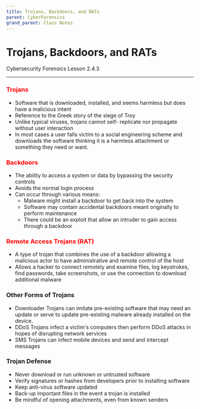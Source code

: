 ```yaml
---
title: Trojans, Backdoors, and RATs
parent: CyberForensics 
grand_parent: Class Notes
---
```

# Trojans, Backdoors, and RATs
Cybersecurity Forensics Lesson 2.4.3

___
### <span style="color:rgb(255, 0, 0)">Trojans</span>  
- Software that is downloaded, installed, and seems harmless but does have a malicious intent  
- Reference to the Greek story of the siege of Troy  
- Unlike typical viruses, trojans cannot self- replicate nor propagate without user interaction  
- In most cases a user falls victim to a social engineering scheme and downloads the software thinking it is a harmless attachment or something they need or want.

### <span style="color:rgb(255, 0, 0)">Backdoors</span>  
- The ability to access a system or data by bypassing the security controls  
- Avoids the normal login process  
- Can occur through various means:
	- Malware might install a backdoor to get back into the system  
	- Software may contain accidental backdoors meant originally to perform maintenance  
	- There could be an exploit that allow an intruder to gain access through a backdoor

### <span style="color:rgb(255, 0, 0)">Remote Access Trojans (RAT) </span> 
- A type of trojan that combines the use of a backdoor allowing a malicious actor to have administrative and remote control of the host  
- Allows a hacker to connect remotely and examine files, log keystrokes, find passwords, take screenshots, or use the connection to download additional malware

### Other Forms of Trojans  
- Downloader Trojans can imitate pre-existing software that may need an update or serve to update pre-existing malware already installed on the device.  
- DDoS Trojans infect a victim's computers then perform DDoS attacks in hopes of disrupting network services  
- SMS Trojans can infect mobile devices and send and intercept messages

### Trojan Defense  
- Never download or run unknown or untrusted software  
- Verify signatures or hashes from developers prior to installing software  
- Keep anti-virus software updated  
- Back-up important files in the event a trojan is installed  
- Be mindful of opening attachments, even from known senders
